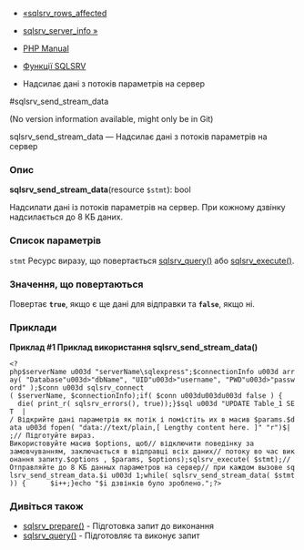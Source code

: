 - [«sqlsrv_rows_affected](function.sqlsrv-rows-affected.md)
- [sqlsrv_server_info »](function.sqlsrv-server-info.md)

- [PHP Manual](index.md)
- [Функції SQLSRV](ref.sqlsrv.md)
- Надсилає дані з потоків параметрів на сервер

#sqlsrv_send_stream_data

(No version information available, might only be in Git)

sqlsrv_send_stream_data — Надсилає дані з потоків параметрів на
сервер

### Опис

**sqlsrv_send_stream_data**(resource `$stmt`): bool

Надсилати дані із потоків параметрів на сервер. При кожному дзвінку
надсилається до 8 КБ даних.

### Список параметрів

`stmt`
Ресурс виразу, що повертається
[sqlsrv_query()](function.sqlsrv-query.md) або
[sqlsrv_execute()](function.sqlsrv-execute.md).

### Значення, що повертаються

Повертає **`true`**, якщо є ще дані для відправки та **`false`**,
якщо ні.

### Приклади

**Приклад #1 Приклад використання **sqlsrv_send_stream_data()****

` <?php$serverName u003d "serverName\sqlexpress";$connectionInfo u003d array( "Database"u003d>"dbName", "UID"u003d>"username", "PWD"u003d>"password" );$conn u003d sqlsrv_connect ( $serverName, $connectionInfo);if( $conn u003du003du003d false ) {     die( print_r( sqlsrv_errors(), true));}$sql u003d "UPDATE Table_1 SET  | / Відкрийте дані параметрів як потік і помістіть их в масив $params.$data u003d fopen( "data://text/plain,[ Lengthy content here. ]" "r")$| ;// Підготуйте вираз. Використовуйте масив $options, щоб// відключити поведінку за замовчуванням, заключається в відправці всіх даних// потоку во час виконання запиту.$options , $params, $options);sqlsrv_execute( $stmt);// Отправляйте до 8 КБ данных параметров на сервер// при каждом вызове sqlsrv_send_stream_data.$i u003d 1;while( sqlsrv_send_stream_data( $stmt)) {      $i++;}echo "$i дзвінків було зроблено.";?> `

### Дивіться також

- [sqlsrv_prepare()](function.sqlsrv-prepare.md) - Підготовка
запит до виконання
- [sqlsrv_query()](function.sqlsrv-query.md) - Підготовляє та
виконує запит
